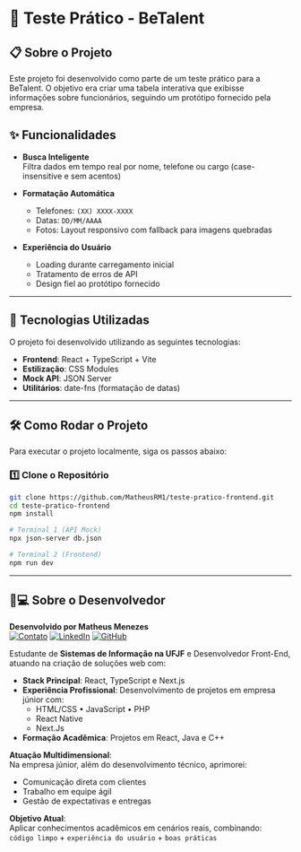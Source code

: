 # 📌 Teste Prático - BeTalent

## 📋 Sobre o Projeto
Este projeto foi desenvolvido como parte de um teste prático para a BeTalent. O objetivo era criar uma tabela interativa que exibisse informações sobre funcionários, seguindo um protótipo fornecido pela empresa.

## ✨ Funcionalidades

- **Busca Inteligente**  
  Filtra dados em tempo real por nome, telefone ou cargo (case-insensitive e sem acentos)

- **Formatação Automática**  
  - Telefones: `(XX) XXXX-XXXX`  
  - Datas: `DD/MM/AAAA`  
  - Fotos: Layout responsivo com fallback para imagens quebradas

- **Experiência do Usuário**  
  - Loading durante carregamento inicial  
  - Tratamento de erros de API  
  - Design fiel ao protótipo fornecido

---

## 🚀 Tecnologias Utilizadas
O projeto foi desenvolvido utilizando as seguintes tecnologias:
- **Frontend**: React + TypeScript + Vite  
- **Estilização**: CSS Modules  
- **Mock API**: JSON Server  
- **Utilitários**: date-fns (formatação de datas)  

---

## 🛠️ Como Rodar o Projeto
Para executar o projeto localmente, siga os passos abaixo:

### 1️⃣ Clone o Repositório
```bash
git clone https://github.com/MatheusRM1/teste-pratico-frontend.git
cd teste-pratico-frontend
npm install

# Terminal 1 (API Mock)
npx json-server db.json

# Terminal 2 (Frontend)
npm run dev
```

---

## 👨💻 Sobre o Desenvolvedor

**Desenvolvido por Matheus Menezes**  
[![Contato](https://img.shields.io/badge/✉️-Contato-EA4335?style=flat)](mailto:matheusmenezzes10@gmail.com) 
[![LinkedIn](https://img.shields.io/badge/💼-LinkedIn-0077B5?style=flat)](https://www.linkedin.com/in/matheus-menezes-915684213) 
[![GitHub](https://img.shields.io/badge/🐙-GitHub-181717?style=flat)](https://github.com/MatheusRM1)

Estudante de **Sistemas de Informação na UFJF** e Desenvolvedor Front-End, atuando na criação de soluções web com:

- **Stack Principal**: React, TypeScript e Next.js
- **Experiência Profissional**: Desenvolvimento de projetos em empresa júnior com:
  - HTML/CSS • JavaScript • PHP
  - React Native
  - Next.Js
- **Formação Acadêmica**: Projetos em React, Java e C++

**Atuação Multidimensional**:  
Na empresa júnior, além do desenvolvimento técnico, aprimorei:
- Comunicação direta com clientes
- Trabalho em equipe ágil
- Gestão de expectativas e entregas

**Objetivo Atual**:  
Aplicar conhecimentos acadêmicos em cenários reais, combinando:  
`código limpo` + `experiência do usuário` + `boas práticas`

